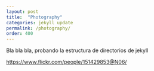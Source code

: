 ```yaml
---
layout: post
title:  "Photography"
categories: jekyll update
permalink: /photography/
order: 400
---
```


Bla bla bla, probando la estructura de directorios de jekyll

https://www.flickr.com/people/151429853@N06/
